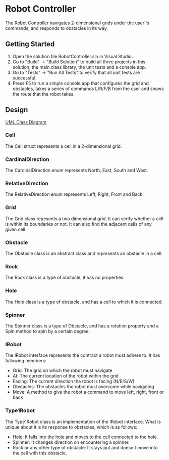 # Robot Controller

The Robot Controller navigates 2-dimensional grids under the user''s commands, and responds to obstacles in its way. 

## Getting Started

1. Open the solution file RobotController.sln in Visual Studio.
2. Go to "Build" -> "Build Solution" to build all three projects in this solution, the main class library, the unit tests and a console app.
3. Go to "Tests" -> "Run All Tests" to verify that all unit tests are successful.
4. Press F5 to run a simple console app that configures the grid and obstacles, takes a series of commands L/R/F/B from the user and shows the route that the robot takes.

## Design

[UML Class Diagram](./RobotController/ClassDiagram.cd)

### Cell
The Cell struct represents a cell in a 2-dimensional grid. 

### CardinalDirection
The CardinalDirection enum represents North, East, South and West.

### RelativeDirection
The RelativeDirection enum represents Left, Right, Front and Back.

### Grid
The Grid class repesents a two dimensional grid. It can verify whether a cell is within its boundaries or not. It can also find the adjacent cells of any given cell.

### Obstacle
The Obstacle class is an abstract class and represents an obstacle in a cell.

### Rock
The Rock class is a type of obstacle, it has no properties. 

### Hole
The Hole class is a type of obstacle, and has a cell to which it is connected.

### Spinner
The Spinner class is a type of Obstacle, and has a rotation property and a Spin method to spin by a certain degree.

### IRobot
The IRobot interface represents the contract a robot must adhere to. It has following members:
* Grid: The grid on which the robot must navigate
* At: The current location of the robot within the grid
* Facing: The current direction the robot is facing (N/E/S/W)
* Obstacles: The obstacles the robot must overcome while navigating
* Move: A method to give the robot a command to move left, right, front or back

### Type1Robot
The Type1Robot class is an implementation of the IRobot interface. What is unique about it is its response to obstacles, which is as follows:
* Hole: It falls into the hole and moves to the cell connected to the hole.
* Spinner: It changes direction on encountering a spinner.
* Rock or any other type of obstacle: It stays put and doesn't move into the cell with this obstacle.
